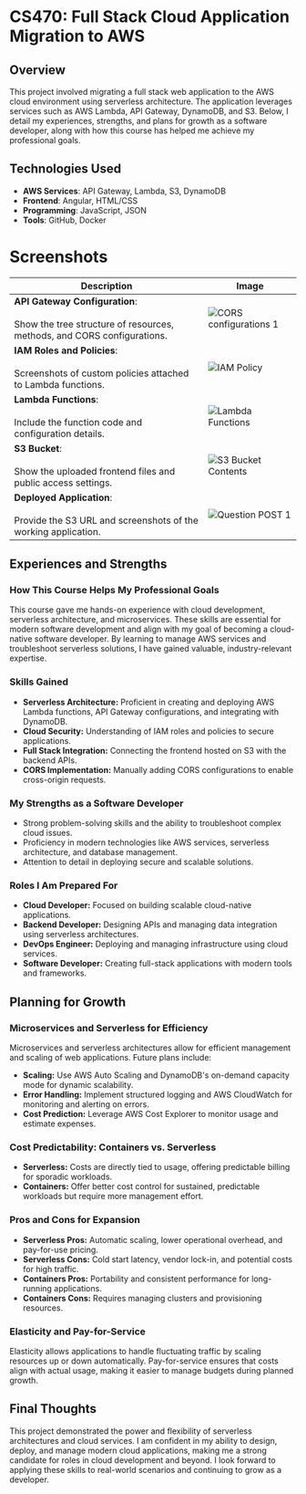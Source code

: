 # CS470: Full Stack Cloud Application Migration to AWS

## Overview
This project involved migrating a full stack web application to the AWS cloud environment using serverless architecture. The application leverages services such as AWS Lambda, API Gateway, DynamoDB, and S3. Below, I detail my experiences, strengths, and plans for growth as a software developer, along with how this course has helped me achieve my professional goals.


## Technologies Used

- **AWS Services**: API Gateway, Lambda, S3, DynamoDB  
- **Frontend**: Angular, HTML/CSS  
- **Programming**: JavaScript, JSON  
- **Tools**: GitHub, Docker 

# Screenshots

| **Description**                                              | **Image**                                                                                                                                             |
|--------------------------------------------------------------|-------------------------------------------------------------------------------------------------------------------------------------------------------|
| **API Gateway Configuration**: <br /> <br />Show the tree structure of resources, methods, and CORS configurations. | ![CORS configurations 1](https://github.com/user-attachments/assets/4349a863-ae04-4da0-b781-54aa4eff6b42)                                            |
| **IAM Roles and Policies**: <br /> <br />Screenshots of custom policies attached to Lambda functions.            | ![IAM Policy](https://github.com/user-attachments/assets/4bfab682-4a14-42ed-8c4f-0872c3f62634)                                                        |
| **Lambda Functions**: <br /> <br />Include the function code and configuration details.                         | ![Lambda Functions](https://github.com/user-attachments/assets/e85e487c-ea16-4734-b997-2fcbcd424d64)                                                  |
| **S3 Bucket**: <br /> <br />Show the uploaded frontend files and public access settings.                        | ![S3 Bucket Contents](https://github.com/user-attachments/assets/b59637ef-7f67-4022-ba4e-c0f7d1a33264)                                                |
| **Deployed Application**: <br /> <br />Provide the S3 URL and screenshots of the working application.           | ![Question POST 1](https://github.com/user-attachments/assets/9e5e64f4-4239-4d11-b5a9-adc04c9543b4)                                                   |


## Experiences and Strengths

### **How This Course Helps My Professional Goals**
This course gave me hands-on experience with cloud development, serverless architecture, and microservices. These skills are essential for modern software development and align with my goal of becoming a cloud-native software developer. By learning to manage AWS services and troubleshoot serverless solutions, I have gained valuable, industry-relevant expertise.

### **Skills Gained**
- **Serverless Architecture:** Proficient in creating and deploying AWS Lambda functions, API Gateway configurations, and integrating with DynamoDB.
- **Cloud Security:** Understanding of IAM roles and policies to secure applications.
- **Full Stack Integration:** Connecting the frontend hosted on S3 with the backend APIs.
- **CORS Implementation:** Manually adding CORS configurations to enable cross-origin requests.

### **My Strengths as a Software Developer**
- Strong problem-solving skills and the ability to troubleshoot complex cloud issues.
- Proficiency in modern technologies like AWS services, serverless architecture, and database management.
- Attention to detail in deploying secure and scalable solutions.

### **Roles I Am Prepared For**
- **Cloud Developer:** Focused on building scalable cloud-native applications.
- **Backend Developer:** Designing APIs and managing data integration using serverless architectures.
- **DevOps Engineer:** Deploying and managing infrastructure using cloud services.
- **Software Developer:** Creating full-stack applications with modern tools and frameworks.

## Planning for Growth

### **Microservices and Serverless for Efficiency**
Microservices and serverless architectures allow for efficient management and scaling of web applications. Future plans include:
- **Scaling:** Use AWS Auto Scaling and DynamoDB's on-demand capacity mode for dynamic scalability.
- **Error Handling:** Implement structured logging and AWS CloudWatch for monitoring and alerting on errors.
- **Cost Prediction:** Leverage AWS Cost Explorer to monitor usage and estimate expenses.

### **Cost Predictability: Containers vs. Serverless**
- **Serverless:** Costs are directly tied to usage, offering predictable billing for sporadic workloads.
- **Containers:** Offer better cost control for sustained, predictable workloads but require more management effort.

### **Pros and Cons for Expansion**
- **Serverless Pros:** Automatic scaling, lower operational overhead, and pay-for-use pricing.
- **Serverless Cons:** Cold start latency, vendor lock-in, and potential costs for high traffic.
- **Containers Pros:** Portability and consistent performance for long-running applications.
- **Containers Cons:** Requires managing clusters and provisioning resources.

### **Elasticity and Pay-for-Service**
Elasticity allows applications to handle fluctuating traffic by scaling resources up or down automatically. Pay-for-service ensures that costs align with actual usage, making it easier to manage budgets during planned growth.

## Final Thoughts
This project demonstrated the power and flexibility of serverless architectures and cloud services. I am confident in my ability to design, deploy, and manage modern cloud applications, making me a strong candidate for roles in cloud development and beyond. I look forward to applying these skills to real-world scenarios and continuing to grow as a developer.
